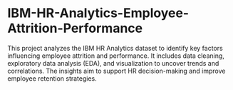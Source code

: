 # IBM-HR-Analytics-Employee-Attrition-Performance
This project analyzes the IBM HR Analytics dataset to identify key factors influencing employee attrition and performance. It includes data cleaning, exploratory data analysis (EDA), and visualization to uncover trends and correlations. The insights aim to support HR decision-making and improve employee retention strategies.
